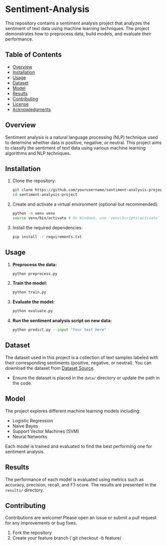 # Sentiment-Analysis

This repository contains a sentiment analysis project that analyzes the sentiment of text data using machine learning techniques. The project demonstrates how to preprocess data, build models, and evaluate their performance.

## Table of Contents

- [Overview](#overview)
- [Installation](#installation)
- [Usage](#usage)
- [Dataset](#dataset)
- [Model](#model)
- [Results](#results)
- [Contributing](#contributing)
- [License](#license)
- [Acknowledgments](#acknowledgments)

## Overview

Sentiment analysis is a natural language processing (NLP) technique used to determine whether data is positive, negative, or neutral. This project aims to classify the sentiment of text data using various machine learning algorithms and NLP techniques.

## Installation

1. Clone the repository:
    ```bash
    git clone https://github.com/yourusername/sentiment-analysis-project.git
    cd sentiment-analysis-project
    ```

2. Create and activate a virtual environment (optional but recommended):
    ```bash
    python -m venv venv
    source venv/bin/activate # On Windows, use `venv\Scripts\activate`
    ```

3. Install the required dependencies:
    ```bash
    pip install -r requirements.txt
    ```

## Usage

1. **Preprocess the data:**
    ```python
    python preprocess.py
    ```

2. **Train the model:**
    ```python
    python train.py
    ```

3. **Evaluate the model:**
    ```python
    python evaluate.py
    ```

4. **Run the sentiment analysis script on new data:**
    ```python
    python predict.py --input "Your text here"
    ```

## Dataset

The dataset used in this project is a collection of text samples labeled with their corresponding sentiments (positive, negative, or neutral). You can download the dataset from [Dataset Source](#).

- Ensure the dataset is placed in the `data/` directory or update the path in the code.

## Model

The project explores different machine learning models including:

- Logistic Regression
- Naive Bayes
- Support Vector Machines (SVM)
- Neural Networks

Each model is trained and evaluated to find the best performing one for sentiment analysis.

## Results

The performance of each model is evaluated using metrics such as accuracy, precision, recall, and F1-score. The results are presented in the `results/` directory.

## Contributing

Contributions are welcome! Please open an issue or submit a pull request for any improvements or bug fixes.

1. Fork the repository
2. Create your feature branch (`git checkout -b feature/


